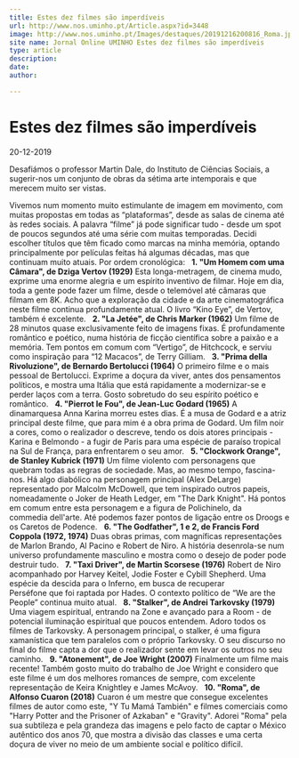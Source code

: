 ```yaml
---
title: Estes dez filmes são imperdíveis
url: http://www.nos.uminho.pt/Article.aspx?id=3448
image: http://www.nos.uminho.pt/Images/destaques/20191216200816_Roma.jpg
site name: Jornal Online UMINHO Estes dez filmes são imperdíveis
type: article
description: 
date: 
author: 

---
```

# Estes dez filmes são imperdíveis


20-12-2019

Desafiámos o professor Martin Dale, do Instituto de Ciências Sociais, a sugerir-nos um conjunto de obras da sétima arte intemporais e que merecem muito ser vistas.

Vivemos num momento muito estimulante de imagem em movimento, com muitas propostas em todas as “plataformas”, desde as salas de cinema até às redes sociais. A palavra “filme” já pode significar tudo - desde um spot de poucos segundos até uma série com muitas temporadas. Decidi escolher títulos que têm ficado como marcas na minha memória, optando principalmente por películas feitas há algumas décadas, mas que continuam muito atuais. Por ordem cronológica:
 
**1. "Um Homem com uma Câmara", de Dziga Vertov (1929)** 
Esta longa-metragem, de cinema mudo, exprime uma enorme alegria e um espírito inventivo de filmar. Hoje em dia, toda a gente pode fazer um filme, desde o telemóvel até câmaras que filmam em 8K. Acho que a exploração da cidade e da arte cinematográfica neste filme continua profundamente atual. O livro “Kino Eye”, de Vertov, também é excelente.
 
**2. "La Jetée", de Chris Marker (1962)** 
Um filme de 28 minutos quase exclusivamente feito de imagens fixas. É profundamente romântico e poético, numa história de ficção científica sobre a paixão e a memória. Tem pontos em comum com “Vertigo”, de Hitchcock, e serviu como inspiração para “12 Macacos”, de Terry Gilliam.
 
**3. "Prima della Rivoluzione", de Bernardo Bertolucci (1964)** 
O primeiro filme e o mais pessoal de Bertolucci. Exprime a doçura da viver, antes dos pensamentos políticos, e mostra uma Itália que está rapidamente a modernizar-se e perder laços com a terra. Gosto sobretudo do seu espírito poético e romântico.
 
**4. "Pierrot le Fou", de Jean-Luc Godard (1965)** 
A dinamarquesa Anna Karina morreu estes dias. É a musa de Godard e a atriz principal deste filme, que para mim é a obra prima de Godard. Um film noir a cores, como o realizador o descreve, tendo os dois atores principais - Karina e Belmondo - a fugir de Paris para uma espécie de paraíso tropical na Sul de França, para enfrentarem o seu amor.
 
**5. "Clockwork Orange", de Stanley Kubrick (1971)** 
Um filme violento com personagens que quebram todas as regras de sociedade. Mas, ao mesmo tempo, fascina-nos. Há algo diabólico na personagem principal (Alex DeLarge) representado por Malcolm McDowell, que tem inspirado outros papeis, nomeadamente o Joker de Heath Ledger, em "The Dark Knight". Há pontos em comum entre esta personagem e a figura de Polichinelo, da commedia dell'arte. Até podemos fazer pontos de ligação entre os Droogs e os Caretos de Podence.
 
**6. "The Godfather", 1 e 2, de Francis Ford Coppola (1972, 1974)** 
Duas obras primas, com magníficas representações de Marlon Brando, Al Pacino e Robert de Niro. A história desenrola-se num universo profundamente masculino e mostra como o desejo de poder pode destruir tudo.
 
**7. "Taxi Driver", de Martin Scorsese (1976)** 
Robert de Niro acompanhado por Harvey Keitel, Jodie Foster e Cybill Shepherd. Uma espécie da descida para o Inferno, em busca de recuperar Perséfone que foi raptada por Hades. O contexto político de “We are the People” continua muito atual.
 
**8. "Stalker", de Andrei Tarkovsky (1979)** 
Uma viagem espiritual, entrando na Zone e avançado para a Room - de potencial iluminação espiritual que poucos entendem. Adoro todos os filmes de Tarkovsky. A personagem principal, o stalker, é uma figura xamanística que tem paralelos com o próprio Tarkovsky. O seu discurso no final do filme capta a dor que o realizador sente em levar os outros no seu caminho.
 
**9. "Atonement", de Joe Wright (2007)** 
Finalmente um filme mais recente! Também gosto muito do trabalho de Joe Wright e considero que este filme é um dos melhores romances de sempre, com excelente representação de Keira Knightley e James McAvoy.
 
**10. "Roma", de Alfonso Cuaron (2018)** 
Cuaron é um mestre que consegue excelentes filmes de autor como este, "Y Tu Mamá También" e filmes comerciais como "Harry Potter and the Prisoner of Azkaban" e "Gravity". Adorei "Roma" pela sua subtileza e pela grandeza das imagens e pelo facto de captar o México autêntico dos anos 70, que mostra a divisão das classes e uma certa doçura de viver no meio de um ambiente social e político difícil.

